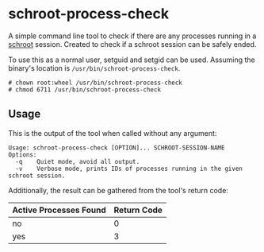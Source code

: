 # schroot-process-check

A simple command line tool to check if there are any processes running in a [schroot](https://packages.debian.org/sid/schroot) session.
Created to check if a schroot session can be safely ended.

To use this as a normal user, setguid and setgid can be used.
Assuming the binary's location is `/usr/bin/schroot-process-check`.

```
# chown root:wheel /usr/bin/schroot-process-check
# chmod 6711 /usr/bin/schroot-process-check
```

## Usage

This is the output of the tool when called without any argument:

```
Usage: schroot-process-check [OPTION]... SCHROOT-SESSION-NAME
Options:
  -q	Quiet mode, avoid all output.
  -v	Verbose mode, prints IDs of processes running in the given schroot session.
```

Additionally, the result can be gathered from the tool's return code:

| Active Processes Found | Return Code |
| ---------------------- | ----------- |
| no                     | 0           |
| yes                    | 3           |
